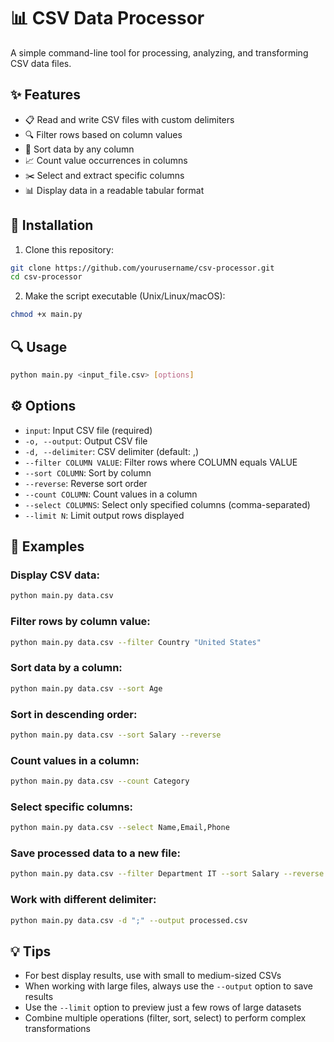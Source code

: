 # 📊 CSV Data Processor

A simple command-line tool for processing, analyzing, and transforming CSV data files.

## ✨ Features

- 📋 Read and write CSV files with custom delimiters
- 🔍 Filter rows based on column values
- 🔀 Sort data by any column
- 📈 Count value occurrences in columns
- ✂️ Select and extract specific columns
- 📊 Display data in a readable tabular format

## 🚀 Installation

1. Clone this repository:
```bash
git clone https://github.com/yourusername/csv-processor.git
cd csv-processor
```

2. Make the script executable (Unix/Linux/macOS):
```bash
chmod +x main.py
```

## 🔍 Usage

```bash
python main.py <input_file.csv> [options]
```

## ⚙️ Options

- `input`: Input CSV file (required)
- `-o, --output`: Output CSV file
- `-d, --delimiter`: CSV delimiter (default: ,)
- `--filter COLUMN VALUE`: Filter rows where COLUMN equals VALUE
- `--sort COLUMN`: Sort by column
- `--reverse`: Reverse sort order
- `--count COLUMN`: Count values in a column
- `--select COLUMNS`: Select only specified columns (comma-separated)
- `--limit N`: Limit output rows displayed

## 📝 Examples

### Display CSV data:
```bash
python main.py data.csv
```

### Filter rows by column value:
```bash
python main.py data.csv --filter Country "United States"
```

### Sort data by a column:
```bash
python main.py data.csv --sort Age
```

### Sort in descending order:
```bash
python main.py data.csv --sort Salary --reverse
```

### Count values in a column:
```bash
python main.py data.csv --count Category
```

### Select specific columns:
```bash
python main.py data.csv --select Name,Email,Phone
```

### Save processed data to a new file:
```bash
python main.py data.csv --filter Department IT --sort Salary --reverse -o it_salaries.csv
```

### Work with different delimiter:
```bash
python main.py data.csv -d ";" --output processed.csv
```

## 💡 Tips

- For best display results, use with small to medium-sized CSVs
- When working with large files, always use the `--output` option to save results
- Use the `--limit` option to preview just a few rows of large datasets
- Combine multiple operations (filter, sort, select) to perform complex transformations



